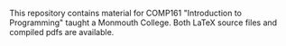 This repository contains material for COMP161 "Introduction to Programming" taught a Monmouth College.  Both LaTeX source files and compiled pdfs are available.

